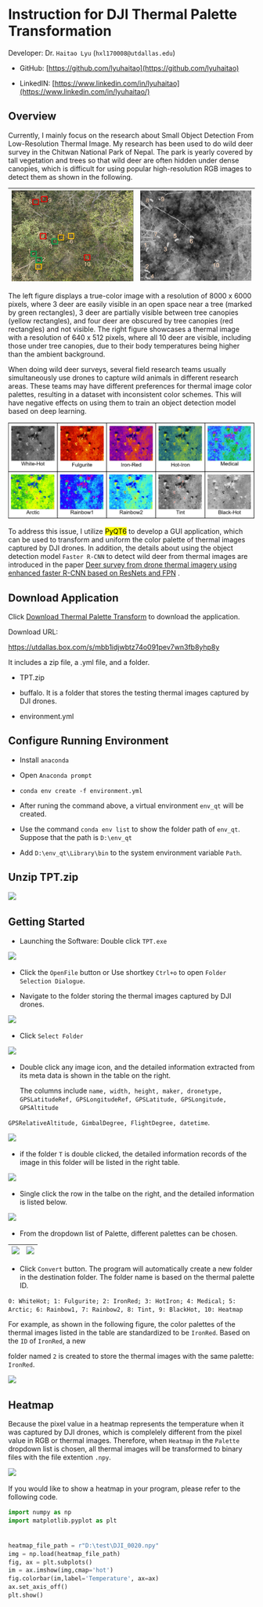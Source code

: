 # Instruction for DJI Thermal Palette Transformation

Developer: Dr. `Haitao Lyu` (`hxl170008@utdallas.edu`) 

- GitHub: [https://github.com/lyuhaitao](https://github.com/lyuhaitao) 

- LinkedIN: [https://www.linkedin.com/in/lyuhaitao](https://www.linkedin.com/in/lyuhaitao/) 

## Overview

Currently, I mainly focus on the research about Small Object Detection From Low-Resolution Thermal Image. My research has been used to do wild deer survey in the Chitwan National Park of Nepal. The park is yearly covered by tall vegetation and trees so that wild deer are often hidden under dense canopies, which is difficult for using popular high-resolution RGB images to detect them as shown in the following.

| ![](assets/20191237237ca8f40a022a34712addfddc7fc91d.jpg) | ![](assets/02dc33c1d1996508214f478fce58be61700386a9.jpg) |
| -------------------------------------------------------- | -------------------------------------------------------- |

The left figure displays a true-color image with a resolution of 8000 x 6000 pixels, where 3 deer are easily visible in an open space near a tree (marked by green rectangles), 3 deer are partially visible between tree canopies (yellow rectangles), and four deer are obscured by tree canopies (red rectangles) and not visible. The right figure showcases a thermal image with a resolution of 640 x 512 pixels, where all 10 deer are visible, including those under tree canopies, due to their body temperatures being higher than the ambient background.

When doing wild deer surveys, several field research teams  usually simultaneously use drones to capture wild animals in different research areas. These teams may have different preferences for thermal image color palettes, resulting in a dataset with inconsistent color schemes. This will have negative effects on using them to train an object detection model based on deep learning.

![](assets/8cb2fbfe48726c6ca94416c7ffbe20c8591eb434.jpg)

To address this issue, I utilize <mark>PyQT6</mark> to develop a GUI application, which can be used to transform and uniform the color palette of thermal images captured by DJI drones. In addition, the details about using the object detection model `Faster R-CNN` to detect wild deer from thermal images are introduced in the paper [Deer survey from drone thermal imagery using enhanced faster R-CNN based on ResNets and FPN](https://doi.org/10.1016/j.ecoinf.2023.102383) . 

## Download Application

Click [Download Thermal Palette Transform](https://utdallas.box.com/s/mbb1idjwbtz74o091pev7wn3fb8yhp8y) to download the application.

Download URL: <div><a href='https://utdallas.box.com/s/mbb1idjwbtz74o091pev7wn3fb8yhp8y'>https://utdallas.box.com/s/mbb1idjwbtz74o091pev7wn3fb8yhp8y</a> </div>

It includes a zip file, a .yml file, and a folder.

- TPT.zip 

- buffalo. It is a folder that stores the testing thermal images captured by DJI drones.

- environment.yml

## Configure Running Environment

- Install `anaconda` 

- Open `Anaconda prompt` 

- ```conda
  conda env create -f environment.yml
  ```

- After runing the command above, a virtual environment `env_qt` will be created.

- Use the command `conda env list` to show the folder path of `env_qt`. Suppose that the path is `D:\env_qt` 

- Add `D:\env_qt\Library\bin` to the system environment variable `Path`.

## Unzip TPT.zip

![](assets/4fbe9cc31cd3d16b76be7571d6474d446f9ff645.jpg)

## Getting Started

- Launching the Software: Double click `TPT.exe`

![](assets/f29e12a132acac1c2c787d757f2ad8fdb3dbf192.jpg)

- Click the `OpenFile` button or Use shortkey `Ctrl+o` to open `Folder Selection Dialogue`.

- Navigate to the folder storing the thermal images captured by DJI drones.

![](assets/aa360a904e7b0f80550a1c41d4cb0c6fa2af2b91.jpg)

- Click `Select Folder` 

![](assets/d8841bfb5b4d40c6ec81e9bc9d1f304813314971.jpg)

- Double click any image icon, and the detailed information extracted from its meta data is shown in the table on the right. 
  
  The columns include `name, width, height, maker, dronetype, GPSLatitudeRef, GPSLongitudeRef, GPSLatitude, GPSLongitude, GPSAltitude`

`GPSRelativeAltitude, GimbalDegree, FlightDegree, datetime`.

![](assets/f1f01aaac3dbe1228c4fca3f2d60575bcc3c53fa.jpg)

- if the folder `T` is double clicked, the detailed information records  of the image in this folder will be listed in the right table.

![](assets/345060e6cfbe2df05b30e1c5f093004b8d3d3586.jpg)

- Single click the row in the talbe on the right, and the detailed information is listed below.

![](assets/fba5c97b9455f947bcad31f6d3c0442f9fd2cdab.jpg)

- From the dropdown list of Palette, different palettes can be chosen.

| ![](assets/91ee4fe8bfa736f5633305dec5bdfa7a0a783859.jpg) | ![](assets/1e1d6cb3aeb4937a3dee874cae9993492d730633.jpg) |
| -------------------------------------------------------- | -------------------------------------------------------- |

- Click `Convert` button. The program will automatically create a new folder in the destination folder. The folder name is based on the thermal palette ID.

`0: WhiteHot; 1: Fulgurite; 2: IronRed; 3: HotIron; 4: Medical; 5: Arctic; 6: Rainbow1, 7: Rainbow2, 8: Tint, 9: BlackHot, 10: Heatmap` 

For example, as shown in the following figure, the color palettes of the thermal images listed in the table are standardized to be `IronRed`. Based on the `ID` of `IronRed`, a new 

folder named `2` is created to store the thermal images with the same palette: `IronRed`.

![](assets/34cf88a1d4598b52b956171d3f3f22edd6c29d04.jpg)

## Heatmap

Because the pixel value in a heatmap represents the temperature when it was captured by DJI drones, which is complelely different from the pixel value in RGB or thermal images. Therefore, when `Heatmap` in the `Palette` dropdown list is chosen, all thermal images will be transformed to binary files with the file extention `.npy`.

![](assets/a8d45aca8da7c6333e499ec7107aee39a5990ef7.jpg)

If you would like to show a heatmap in your program, please refer to the following code.

```python
import numpy as np
import matplotlib.pyplot as plt


heatmap_file_path = r"D:\test\DJI_0020.npy"
img = np.load(heatmap_file_path)
fig, ax = plt.subplots()
im = ax.imshow(img,cmap='hot')
fig.colorbar(im,label='Temperature', ax=ax)
ax.set_axis_off()
plt.show()
```
